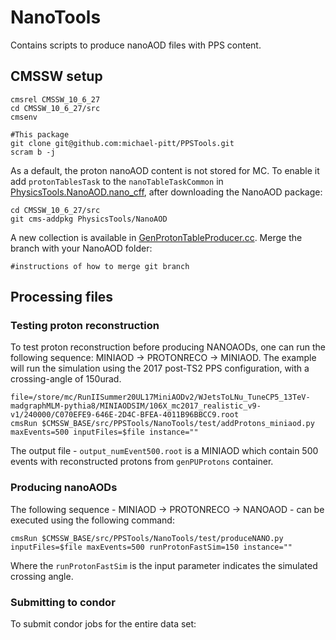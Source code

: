 # NanoTools

Contains scripts to produce nanoAOD files with PPS content.

## CMSSW setup
```
cmsrel CMSSW_10_6_27
cd CMSSW_10_6_27/src
cmsenv

#This package
git clone git@github.com:michael-pitt/PPSTools.git
scram b -j
```

As a default, the proton nanoAOD content is not stored for MC. To enable it add `protonTablesTask` to the `nanoTableTaskCommon` in [PhysicsTools.NanoAOD.nano_cff](https://github.com/cms-sw/cmssw/blob/master/PhysicsTools/NanoAOD/python/nano_cff.py), after downloading the NanoAOD package: 
```
cd CMSSW_10_6_27/src
git cms-addpkg PhysicsTools/NanoAOD
```
A new collection is available in [GenProtonTableProducer.cc](https://github.com/forthommel/cmssw/blob/pps-nanoaod_gen_proton_table-10_6_X/PhysicsTools/NanoAOD/plugins/GenProtonTableProducer.cc). Merge the branch with your NanoAOD folder:
```
#instructions of how to merge git branch
```

## Processing files

### Testing proton reconstruction

To test proton reconstruction before producing NANOAODs, one can run the following sequence: MINIAOD -> PROTONRECO -> MINIAOD. The example will run the simulation using the 2017 post-TS2 PPS configuration, with a crossing-angle of 150urad.

```
file=/store/mc/RunIISummer20UL17MiniAODv2/WJetsToLNu_TuneCP5_13TeV-madgraphMLM-pythia8/MINIAODSIM/106X_mc2017_realistic_v9-v1/240000/C070EFE9-646E-2D4C-BFEA-4011B96BBCC9.root
cmsRun $CMSSW_BASE/src/PPSTools/NanoTools/test/addProtons_miniaod.py maxEvents=500 inputFiles=$file instance=""
```

The output file - `output_numEvent500.root` is a MINIAOD which contain 500 events with reconstructed protons from `genPUProtons` container.

### Producing nanoAODs

The following sequence - MINIAOD -> PROTONRECO -> NANOAOD - can be executed using the following command:
```
cmsRun $CMSSW_BASE/src/PPSTools/NanoTools/test/produceNANO.py inputFiles=$file maxEvents=500 runProtonFastSim=150 instance=""
```

Where the `runProtonFastSim` is the input parameter indicates the simulated crossing angle.

### Submitting to condor

To submit condor jobs for the entire data set:
